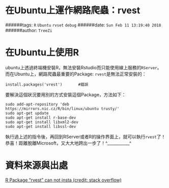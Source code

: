 # 在Ubuntu上運作網路爬蟲：rvest

######tags: `R` `Ubuntu` `rvset` `debug`
######date: `Sun Feb 11 13:19:40 2018`
######author: `TreeZi`

# 在Ubuntu上使用R
ubuntu上透過終端機安裝R，無法安裝Rstudio而只能使用線上服務的`RServer`。而在Ubuntu上，網路爬蟲最重要的Package: `rvest`是無法正常安裝的：

```{r}
install.packages('vrest')		#錯誤
```
要解決這個狀況要用別的方式安裝這個Package，方法如下：

```{r}
sudo add-apt-repository 'deb 
https://mirrors.nic.cz/R/bin/linux/ubuntu trusty/'
sudo apt-get update
sudo apt-get install r-base-dev
sudo apt-get install libxml2-dev
sudo apt-get install libssl-dev
```

執行過上述的指令後，再回到RServer或者R的操作界面上，就可以執行`rvest`了！恭喜！距離脫離Microsoft，又大大地跨出一步了！^___________^

# 資料來源與出處
[R Package “rvest” can not insta (credit: stack overflow)](https://stackoverflow.com/questions/46986292/r-package-rvest-can-not-install-and-the-same-as-in-ubuntu-terminal)
